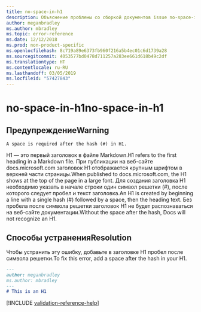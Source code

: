 ```yaml
---
title: no-space-in-h1
description: Объяснение проблемы со сборкой документов issue no-space-in-h1 и способа ее устранения
author: meganbradley
ms.author: mbradley
ms.topic: error-reference
ms.date: 12/12/2018
ms.prod: non-product-specific
ms.openlocfilehash: 8c719a89e6373fb960f216a5b4ec01c6d1739a28
ms.sourcegitcommit: 4053577bd0478d711257a283ee661d618b49c2df
ms.translationtype: HT
ms.contentlocale: ru-RU
ms.lasthandoff: 03/05/2019
ms.locfileid: "57427843"
---
```

# <a name="no-space-in-h1"></a><span data-ttu-id="30b95-103">no-space-in-h1</span><span class="sxs-lookup"><span data-stu-id="30b95-103">no-space-in-h1</span></span>

## <a name="warning"></a><span data-ttu-id="30b95-104">Предупреждение</span><span class="sxs-lookup"><span data-stu-id="30b95-104">Warning</span></span>

`A space is required after the hash (#) in H1.`

<span data-ttu-id="30b95-105">H1 — это первый заголовок в файле Markdown.</span><span class="sxs-lookup"><span data-stu-id="30b95-105">H1 refers to the first heading in a Markdown file.</span></span> <span data-ttu-id="30b95-106">При публикации на веб-сайте docs.microsoft.com заголовок H1 отображается крупным шрифтом в верхней части страницы.</span><span class="sxs-lookup"><span data-stu-id="30b95-106">When published to docs.microsoft.com, the H1 shows at the top of the page in a large font.</span></span> <span data-ttu-id="30b95-107">Для создания заголовка H1 необходимо указать в начале строки один символ решетки (#), после которого следует пробел и текст заголовка.</span><span class="sxs-lookup"><span data-stu-id="30b95-107">An H1 is created by beginning a line with a single hash (#) followed by a space, then the heading text.</span></span> <span data-ttu-id="30b95-108">Без пробела после символа решетки заголовок H1 не будет распознаваться на веб-сайте документации.</span><span class="sxs-lookup"><span data-stu-id="30b95-108">Without the space after the hash, Docs will not recognize an H1.</span></span>

## <a name="resolution"></a><span data-ttu-id="30b95-109">Способы устранения</span><span class="sxs-lookup"><span data-stu-id="30b95-109">Resolution</span></span>

<span data-ttu-id="30b95-110">Чтобы устранить эту ошибку, добавьте в заголовке H1 пробел после символа решетки.</span><span class="sxs-lookup"><span data-stu-id="30b95-110">To fix this error, add a space after the hash in your H1.</span></span>

```markdown
---
author: meganbradley
ms.author: mbradley
---
# This is an H1
```

<!--make sure to add this file to your includes folder and verify the path-->
[!INCLUDE [validation-reference-help](includes/validation-reference-help.md)]